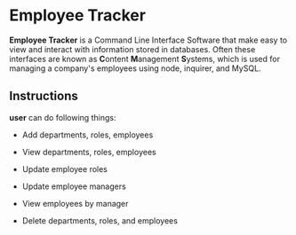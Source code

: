 #  Employee Tracker

__Employee Tracker__ is a Command Line Interface Software that make easy to view and interact with information stored in databases. Often these interfaces are known as **C**ontent **M**anagement **S**ystems, which is used for managing a company's employees using node, inquirer, and MySQL.

## Instructions
__user__ can do following things:

  * Add departments, roles, employees

  * View departments, roles, employees

  * Update employee roles

  * Update employee managers

  * View employees by manager

  * Delete departments, roles, and employees


